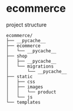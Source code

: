 # ecommerce

project structure

```
ecommerce/
├── __pycache__
├── ecommerce
│   └── __pycache__
├── shop
│   ├── __pycache__
│   └── migrations
│       └── __pycache__
├── static
│   ├── css
│   ├── images
│   │   └── product
│   └── js
└── templates
```
